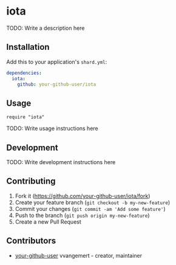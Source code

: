 # iota

TODO: Write a description here

## Installation

Add this to your application's `shard.yml`:

```yaml
dependencies:
  iota:
    github: your-github-user/iota
```

## Usage

```crystal
require "iota"
```

TODO: Write usage instructions here

## Development

TODO: Write development instructions here

## Contributing

1. Fork it (<https://github.com/your-github-user/iota/fork>)
2. Create your feature branch (`git checkout -b my-new-feature`)
3. Commit your changes (`git commit -am 'Add some feature'`)
4. Push to the branch (`git push origin my-new-feature`)
5. Create a new Pull Request

## Contributors

- [your-github-user](https://github.com/your-github-user) vvangemert - creator, maintainer

